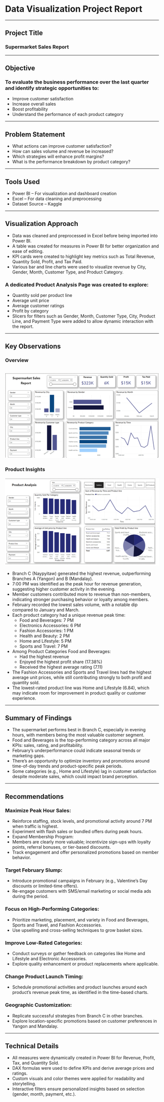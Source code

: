 # Data Visualization Project Report

---
## Project Title
### Supermarket Sales Report

---
## Objective
### To evaluate the business performance over the last quarter and identify strategic opportunities to:
- Improve customer satisfaction
- Increase overall sales
- Boost profitability
- Understand the performance of each product category

---
## Problem Statement
- What actions can improve customer satisfaction?
- How can sales volume and revenue be increased?
- Which strategies will enhance profit margins?
- What is the performance breakdown by product category?

---
## Tools Used
- Power BI – For visualization and dashboard creation
- Excel – For data cleaning and preprocessing
- Dataset Source – Kaggle

---
## Visualization Approach
- Data was cleaned and preprocessed in Excel before being imported into Power BI.
- A table was created for measures in Power BI for better organization and ease of editing.
- KPI cards were created to highlight key metrics such as Total Revenue, Quantity Sold, Profit, and Tax Paid.
- Various bar and line charts were used to visualize revenue by City, Gender, Month, Customer Type, and Product Category.

### A dedicated Product Analysis Page was created to explore:
- Quantity sold per product line
- Average unit price
- Average customer ratings
- Profit by category
- Slicers for filters such as Gender, Month, Customer Type, City, Product Line, and Payment Type were added to allow dynamic interaction with the report.

---
## Key Observations
### Overview
![Overview](./Screenshot%20(67).png)
---
### Product Insights
![Product Insights](./Screenshot%20(68).png)
- Branch C (Naypyitaw) generated the highest revenue, outperforming Branches A (Yangon) and B (Mandalay).
- 7:00 PM was identified as the peak hour for revenue generation, suggesting higher customer activity in the evening.
- Member customers contributed more to revenue than non-members, indicating stronger purchasing behavior or loyalty among members.
- February recorded the lowest sales volume, with a notable dip compared to January and March.
- Each product category had a unique revenue peak time:
   * Food and Beverages: 7 PM
   * Electronics Accessories: 6 PM
   * Fashion Accessories: 1 PM
   * Health and Beauty: 2 PM
   * Home and Lifestyle: 5 PM
   * Sports and Travel: 7 PM
- Among Product Categories Food and Beverages:
  * Had the highest revenue
  * Enjoyed the highest profit share (17.38%)
  * Received the highest average rating (7.11)
- The Fashion Accessories and Sports and Travel lines had the highest average unit prices, while still contributing strongly to both profit and quantity sold.
- The lowest-rated product line was Home and Lifestyle (6.84), which may indicate room for improvement in product quality or customer experience.

---
## Summary of Findings
- The supermarket performs best in Branch C, especially in evening hours, with members being the most valuable customer segment.
- Food and Beverages is the top-performing category across all major KPIs: sales, rating, and profitability.
- February’s underperformance could indicate seasonal trends or marketing gaps.
- There’s an opportunity to optimize inventory and promotions around time-of-day trends and product-specific peak periods.
- Some categories (e.g., Home and Lifestyle) lag in customer satisfaction despite moderate sales, which could impact brand perception.

---
## Recommendations
### Maximize Peak Hour Sales:
- Reinforce staffing, stock levels, and promotional activity around 7 PM when traffic is highest.
- Experiment with flash sales or bundled offers during peak hours.
- Expand Membership Program:
- Members are clearly more valuable; incentivize sign-ups with loyalty points, referral bonuses, or tier-based discounts.
- Track engagement and offer personalized promotions based on member behavior.

### Target February Slump:
- Introduce promotional campaigns in February (e.g., Valentine’s Day discounts or limited-time offers).
- Re-engage customers with SMS/email marketing or social media ads during the period.

### Focus on High-Performing Categories:
- Prioritize marketing, placement, and variety in Food and Beverages, Sports and Travel, and Fashion Accessories.
- Use upselling and cross-selling techniques to grow basket sizes.

### Improve Low-Rated Categories:
- Conduct surveys or gather feedback on categories like Home and Lifestyle and Electronic Accessories.
- Explore quality enhancement or product replacements where applicable.

### Change Product Launch Timing:
- Schedule promotional activities and product launches around each product’s revenue peak time, as identified in the time-based charts.

### Geographic Customization:
- Replicate successful strategies from Branch C in other branches.
- Explore location-specific promotions based on customer preferences in Yangon and Mandalay.

---
## Technical Details
- All measures were dynamically created in Power BI for Revenue, Profit, Tax, and Quantity Sold.
- DAX formulas were used to define KPIs and derive average prices and ratings.
- Custom visuals and color themes were applied for readability and storytelling.
- Interactive filters ensure personalized insights based on selection (gender, month, payment, etc.).




